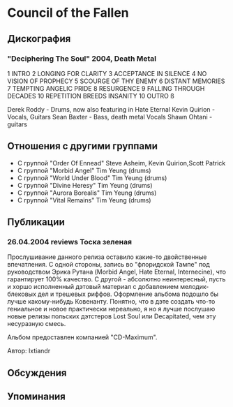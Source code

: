 # Council of the Fallen



## Дискография

### "Deciphering The Soul" 2004, Death Metal

1 INTRO 
2 LONGING FOR CLARITY 
3 ACCEPTANCE IN SILENCE 
4 NO VISION OF PROPHECY 
5 SCOURGE OF THY ENEMY 
6 DISTANT MEMORIES 
7 TEMPTING ANGELIC PRIDE 
8 RESURGENCE 
9 FALLING THROUGH DECADES 
10 REPETITION BREEDS INSANITY 
10 OUTRO &#223; 


Derek Roddy - Drums, now also featuring in Hate Eternal
Kevin Quirion - Vocals, Guitars
Sean Baxter - Bass, death metal Vocals
Shawn Ohtani - guitars


## Отношения с другими группами

* C группой "Order Of Ennead" Steve Asheim, Kevin Quirion,Scott Patrick
* C группой "Morbid Angel" Tim Yeung (drums)
* C группой "World Under Blood" Tim Yeung (drums)
* C группой "Divine Heresy" Tim Yeung (drums)
* C группой "Aurora Borealis" Tim Yeung (drums)
* C группой "Vital Remains" Tim Yeung (drums)

## Публикации

### 26.04.2004 reviews Тоска зеленая

<P>Прослушивание данного релиза оставило какие-то двойственные впечатления. С одной стороны, запись во "флоридской Тампе" под руководством Эрика Рутана (Morbid Angel, Hate Eternal, Internecine), что гарантирует 100% качество. С другой - абсолютно неинтересный, пусть и хоршо исполненный дэтовый материал с добавлением мелодик-блековых дел и трешевых риффов. Оформление альбома подошло бы лучше какому-нибудь Ковенанту. Понятно, что в дэте создать что-то гениальное и новое практически нереально, я но я лучше послушаю новые релизы польских дэтстеров Lost Soul или&nbsp;Decapitated, чем эту несуразную смесь.</P>
<P>Альбом предоставлен компанией "CD-Maximum".</P>
Автор: Ixtiandr


## Обсуждения


## Упоминания

